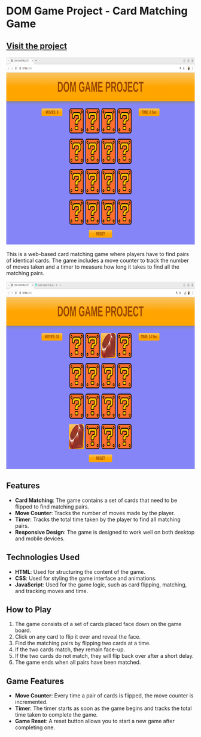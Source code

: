 # DOM Game Project - Card Matching Game

## [Visit the project](https://roaring-puffpuff-f1bdab.netlify.app/)


<img src="./WebsiteScreenshot.png" height="500" />


This is a web-based card matching game where players have to find pairs of identical cards. The game includes a move counter to track the number of moves taken and a timer to measure how long it takes to find all the matching pairs.

<img src="./patternmatched.png" height="500" />

## Features

- **Card Matching**: The game contains a set of cards that need to be flipped to find matching pairs.
- **Move Counter**: Tracks the number of moves made by the player.
- **Timer**: Tracks the total time taken by the player to find all matching pairs.
- **Responsive Design**: The game is designed to work well on both desktop and mobile devices.

## Technologies Used

- **HTML**: Used for structuring the content of the game.
- **CSS**: Used for styling the game interface and animations.
- **JavaScript**: Used for the game logic, such as card flipping, matching, and tracking moves and time.

## How to Play

1. The game consists of a set of cards placed face down on the game board.
2. Click on any card to flip it over and reveal the face.
3. Find the matching pairs by flipping two cards at a time.
4. If the two cards match, they remain face-up.
5. If the two cards do not match, they will flip back over after a short delay.
6. The game ends when all pairs have been matched.

## Game Features

- **Move Counter**: Every time a pair of cards is flipped, the move counter is incremented.
- **Timer**: The timer starts as soon as the game begins and tracks the total time taken to complete the game.
- **Game Reset**: A reset button allows you to start a new game after completing one.
